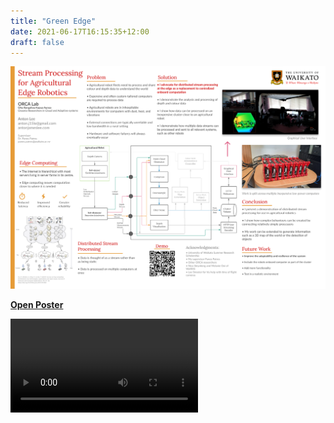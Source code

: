 ```yaml
---
title: "Green Edge"
date: 2021-06-17T16:15:35+12:00
draft: false
---
```


<img src="poster.png"/>

**[Open Poster](poster.png)**

<div class="videoCard">
<video src="https://github.com/tachyonicClock/portfolio-site/raw/master/content/projects/green-edge/demo.mp4" controls></video>
</div> 
